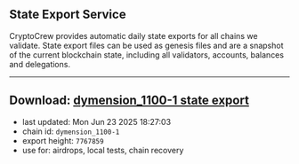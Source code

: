 ## State Export Service
CryptoCrew provides automatic daily state exports for all chains we validate. State export files can be used as genesis files and are a snapshot of the current blockchain state, including all validators, accounts, balances and delegations.

---
**Download: [dymension_1100-1 state export](https://dl-eu2.ccvalidators.com/SERVICE/dymension/dymension_1100-1_export_7767859.json)**
---

- last updated: Mon Jun 23 2025 18:27:03
- chain id: `dymension_1100-1`
- export height: `7767859`
- use for: airdrops, local tests, chain recovery
